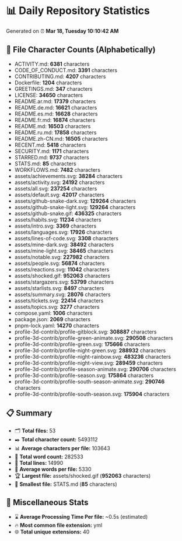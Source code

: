 # 📊 Daily Repository Statistics
Generated on ⏰ **Mar 18, Tuesday 10:10:42 AM**

## 📂 File Character Counts (Alphabetically)
- ACTIVITY.md: **6381** characters
- CODE_OF_CONDUCT.md: **3391** characters
- CONTRIBUTING.md: **4207** characters
- Dockerfile: **1204** characters
- GREETINGS.md: **347** characters
- LICENSE: **34650** characters
- README.ar.md: **17379** characters
- README.de.md: **16621** characters
- README.es.md: **16628** characters
- README.fr.md: **16874** characters
- README.md: **16503** characters
- README.ru.md: **17858** characters
- README.zh-CN.md: **16505** characters
- RECENT.md: **5418** characters
- SECURITY.md: **1171** characters
- STARRED.md: **9737** characters
- STATS.md: **85** characters
- WORKFLOWS.md: **7482** characters
- assets/achievements.svg: **38284** characters
- assets/activity.svg: **24192** characters
- assets/all.svg: **237254** characters
- assets/default.svg: **42017** characters
- assets/github-snake-dark.svg: **129264** characters
- assets/github-snake-light.svg: **129264** characters
- assets/github-snake.gif: **436325** characters
- assets/habits.svg: **11234** characters
- assets/intro.svg: **3369** characters
- assets/languages.svg: **17926** characters
- assets/lines-of-code.svg: **3308** characters
- assets/mine-dark.svg: **38492** characters
- assets/mine-light.svg: **38465** characters
- assets/notable.svg: **227982** characters
- assets/people.svg: **56874** characters
- assets/reactions.svg: **11042** characters
- assets/shocked.gif: **952063** characters
- assets/stargazers.svg: **53799** characters
- assets/starlists.svg: **8497** characters
- assets/summary.svg: **28076** characters
- assets/tickets.svg: **22414** characters
- assets/topics.svg: **3277** characters
- compose.yaml: **1006** characters
- package.json: **2069** characters
- pnpm-lock.yaml: **14270** characters
- profile-3d-contrib/profile-gitblock.svg: **308887** characters
- profile-3d-contrib/profile-green-animate.svg: **290508** characters
- profile-3d-contrib/profile-green.svg: **175666** characters
- profile-3d-contrib/profile-night-green.svg: **288932** characters
- profile-3d-contrib/profile-night-rainbow.svg: **483236** characters
- profile-3d-contrib/profile-night-view.svg: **289459** characters
- profile-3d-contrib/profile-season-animate.svg: **290706** characters
- profile-3d-contrib/profile-season.svg: **175864** characters
- profile-3d-contrib/profile-south-season-animate.svg: **290746** characters
- profile-3d-contrib/profile-south-season.svg: **175904** characters

## 📋 Summary
- 🗂️ **Total files:** 53
- ✒️ **Total character count:** 5493112
- 📊 **Average characters per file:** 103643
- 📝 **Total word count:** 282533
- 🧾 **Total lines:** 14990
- 📐 **Average words per file:** 5330
- 🏆 **Largest file:** assets/shocked.gif (**952063** characters)
- 🥉 **Smallest file:** STATS.md (**85** characters)

## 🌟 Miscellaneous Stats
- ⌛ **Average Processing Time Per file:** ~0.5s (estimated)
- 🔥 **Most common file extension:** yml
- 🌐 **Total unique extensions:** 40
